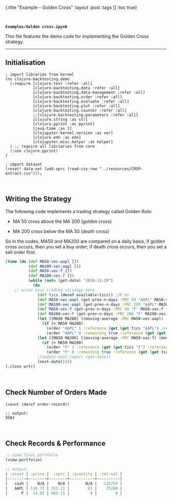 {:title "Example - Golden Cross"
 :layout :post
 :tags  []
 :toc true}
 
<br>

**`Examples/Golden cross.ipynb`**

This file features the demo code for implementing the Golden Cross strategy.

---

## Initialisation

```
; import libraries from kernel
(ns clojure-backtesting.demo
  (:require [clojure.test :refer :all]
            [clojure-backtesting.data :refer :all]
            [clojure-backtesting.data-management :refer :all]
            [clojure-backtesting.order :refer :all]
            [clojure-backtesting.evaluate :refer :all]
            [clojure-backtesting.plot :refer :all]
            [clojure-backtesting.counter :refer :all]
            ;;[clojure-backtesting.parameters :refer :all]
            [clojure.string :as str]
            [clojure.pprint :as pprint]
            [java-time :as t]
            [clojupyter.kernel.version :as ver]
            [clojure.edn :as edn]
            [clojupyter.misc.helper :as helper]
  ) ;; require all libriaries from core
  (:use clojure.pprint)
)

; import dataset
(reset! data-set (add-aprc (read-csv-row "../resources/CRSP-extract.csv")));

```

<br>

## Writing the Strategy

The following code implements a trading strategy called Golden Rule:

- MA 50 cross above the MA 200 (golden cross)

- MA 200 cross below the MA 50 (death cross)

So in the codes, MA50 and MA200 are compared on a daily basis, if golden cross occurs, then you set a buy order; if death cross occurs, then you set a sell order first.

```clojure
(time (do (def MA50-vec-aapl [])
          (def MA200-vec-aapl [])
          (def MA50-vec-f [])
          (def MA200-vec-f [])
          (while (not= (get-date) "2016-12-29")
            (do
    ;; write your trading strategy here
              (def tics (deref available-tics)) ;20 ms
              (def MA50-vec-aapl (get-prev-n-days :PRC 50 "AAPL" MA50-vec-aapl (get (get tics "AAPL"):reference)))
              (def MA200-vec-aapl (get-prev-n-days :PRC 200 "AAPL" MA200-vec-aapl (get (get tics "AAPL") :reference)))
              (def MA50-vec-f (get-prev-n-days :PRC 50 "F" MA50-vec-f (get (get tics "F"):reference)))
              (def MA200-vec-f (get-prev-n-days :PRC 200 "F" MA200-vec-f (get (get tics "F") :reference)))
              (let [[MA50 MA200] [(moving-average :PRC MA50-vec-aapl) (moving-average :PRC MA200-vec-aapl)]]
                (if (> MA50 MA200)
                  (order "AAPL" 1 :reference (get (get tics "AAPL") :reference) :print false) 
                  (order "AAPL" 0 :remaining true :reference (get (get tics "AAPL") :reference))))
              (let [[MA50 MA200] [(moving-average :PRC MA50-vec-f) (moving-average :PRC MA200-vec-f)]]
                (if (> MA50 MA200)
                  (order "F" 1 :reference (get (get tics "F") :reference) :print false) 
                  (order "F" 0 :remaining true :reference (get (get tics "F") :reference))))
              ;(update-eval-report (get-date))
              (next-date)))))
(.close wrtr)
```

<br>

## Check Number of Orders Made

```
(count (deref order-record))

;; output:
9502
```

<br>

## Check Records & Performance

```clojure
;; view final portfolio
(view-portfolio)

;; output:
| :asset | :price |  :aprc | :quantity | :tot-val |
|--------+--------+--------+-----------+----------|
|   cash |    N/A |    N/A |       N/A |   135759 |
|   AAPL | 116.73 | 312.11 |        81 |    25280 |
|      F |  14.87 | 605.11 |         0 |        0 |
```

